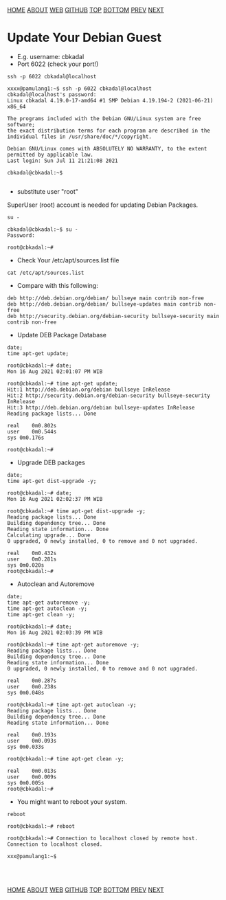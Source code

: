 ---
---

[HOME](index.md)
[ABOUT](README.md)
[WEB](https://osp4diss.vlsm.org/)
[GITHUB](/https://github.com/os2xx/osp4diss)
[TOP](#)
[BOTTOM](#endofpage)
[PREV](osp-116.md)
[NEXT](osp-103.md)

# Update Your Debian Guest

* E.g. username: cbkadal
* Port 6022  (check your port!)

```
ssh -p 6022 cbkadal@localhost

```

```
xxxx@pamulang1:~$ ssh -p 6022 cbkadal@localhost 
cbkadal@localhost's password: 
Linux cbkadal 4.19.0-17-amd64 #1 SMP Debian 4.19.194-2 (2021-06-21) x86_64

The programs included with the Debian GNU/Linux system are free software;
the exact distribution terms for each program are described in the
individual files in /usr/share/doc/*/copyright.

Debian GNU/Linux comes with ABSOLUTELY NO WARRANTY, to the extent
permitted by applicable law.
Last login: Sun Jul 11 21:21:08 2021

cbkadal@cbkadal:~$


```

* substitute user "root"

SuperUser (root) account is needed for updating Debian Packages.

```
su -

```

```
cbkadal@cbkadal:~$ su -
Password: 

root@cbkadal:~#

```
* Check Your /etc/apt/sources.list file

```
cat /etc/apt/sources.list

```

* Compare with this following:

```
deb http://deb.debian.org/debian/ bullseye main contrib non-free
deb http://deb.debian.org/debian/ bullseye-updates main contrib non-free
deb http://security.debian.org/debian-security bullseye-security main contrib non-free

```

* Update DEB Package Database

```
date;
time apt-get update;

```

```
root@cbkadal:~# date;
Mon 16 Aug 2021 02:01:07 PM WIB

root@cbkadal:~# time apt-get update;
Hit:1 http://deb.debian.org/debian bullseye InRelease
Hit:2 http://security.debian.org/debian-security bullseye-security InRelease
Hit:3 http://deb.debian.org/debian bullseye-updates InRelease
Reading package lists... Done

real	0m0.802s
user	0m0.544s
sys	0m0.176s

root@cbkadal:~#

```

* Upgrade DEB packages

```
date;
time apt-get dist-upgrade -y;

```

```
root@cbkadal:~# date;
Mon 16 Aug 2021 02:02:37 PM WIB

root@cbkadal:~# time apt-get dist-upgrade -y;
Reading package lists... Done
Building dependency tree... Done
Reading state information... Done
Calculating upgrade... Done
0 upgraded, 0 newly installed, 0 to remove and 0 not upgraded.

real	0m0.432s
user	0m0.281s
sys	0m0.020s
root@cbkadal:~#

```

* Autoclean and Autoremove

```
date;
time apt-get autoremove -y;
time apt-get autoclean -y;
time apt-get clean -y;

```

```
root@cbkadal:~# date;
Mon 16 Aug 2021 02:03:39 PM WIB

root@cbkadal:~# time apt-get autoremove -y;
Reading package lists... Done
Building dependency tree... Done
Reading state information... Done
0 upgraded, 0 newly installed, 0 to remove and 0 not upgraded.

real	0m0.287s
user	0m0.238s
sys	0m0.048s

root@cbkadal:~# time apt-get autoclean -y;
Reading package lists... Done
Building dependency tree... Done
Reading state information... Done

real	0m0.193s
user	0m0.093s
sys	0m0.033s

root@cbkadal:~# time apt-get clean -y;

real	0m0.013s
user	0m0.009s
sys	0m0.005s
root@cbkadal:~#

```

* You might want to reboot your system.

```
reboot

```

```
root@cbkadal:~# reboot

root@cbkadal:~# Connection to localhost closed by remote host.
Connection to localhost closed.

xxx@pamulang1:~$ 

```

<br id="endofpage"><br>

[HOME](index.md)
[ABOUT](README.md)
[WEB](https://osp4diss.vlsm.org/)
[GITHUB](/https://github.com/os2xx/osp4diss)
[TOP](#)
[BOTTOM](#endofpage)
[PREV](osp-116.md)
[NEXT](osp-103.md)
<br>

